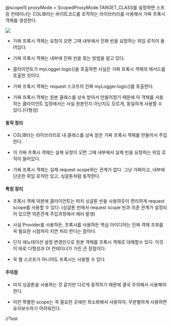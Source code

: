 @scope의 proxyMode = ScopedProxyMode.TARGET_CLASS를 설정하면 스프링 컨테이너는 CGLIB라는 바이트코드를 조작하는 라이브러리를
사용해서 가짜 프록시 객체를 생성한다.

![](https://s3.us-west-2.amazonaws.com/secure.notion-static.com/0f5e197d-fd6a-4cf3-8c10-4a7d73d0e247/%E1%84%89%E1%85%B3%E1%84%8F%E1%85%B3%E1%84%85%E1%85%B5%E1%86%AB%E1%84%89%E1%85%A3%E1%86%BA_2021-11-27_%E1%84%8B%E1%85%A9%E1%84%92%E1%85%AE_3.29.56.png?X-Amz-Algorithm=AWS4-HMAC-SHA256&X-Amz-Content-Sha256=UNSIGNED-PAYLOAD&X-Amz-Credential=AKIAT73L2G45EIPT3X45%2F20211127%2Fus-west-2%2Fs3%2Faws4_request&X-Amz-Date=20211127T063829Z&X-Amz-Expires=86400&X-Amz-Signature=7717606e1a2703d881660a9a920a26ac0e5c4d16f81ffdc9dd6c19cf4b83ec6d&X-Amz-SignedHeaders=host&response-content-disposition=filename%20%3D%22%25E1%2584%2589%25E1%2585%25B3%25E1%2584%258F%25E1%2585%25B3%25E1%2584%2585%25E1%2585%25B5%25E1%2586%25AB%25E1%2584%2589%25E1%2585%25A3%25E1%2586%25BA%25202021-11-27%2520%25E1%2584%258B%25E1%2585%25A9%25E1%2584%2592%25E1%2585%25AE%25203.29.56.png%22&x-id=GetObject)

- 가짜 프록시 객체는 요청이 오면 그때 내부에서 진짜 빈을 요청하는 위임 로직이 들어있다.

- 가짜 프록시 객체는 내부에 진짜 빈을 찾는 방법을 알고 있다.

- 클라이언트가 myLogger.logic()을 호출하면 사실은 가짜 프록시 객체의 메서드를 호출한 것이다.

- 가짜 프록시 객체는 request 스코프의 진짜 myLogger.logic()를 호출한다.

- 가짜 프록시 객체는 원본 클래스를 상속 받아서 만들어졌기 때문에 이 객체를 사용하는 클라이언트 입장에서는 사실 원본인지 아닌지도 모르게, 동일하게
사용할 수 있다.(다형성)

#### 동작 정리

- CGLIB라는 라이브러리로 내 클래스를 상속 받은 가짜 프록시 객체를 만들어서 주입한다.

- 이 가짜 프록시 객체는 실제 요청이 오면 그때 내부에서 실제 빈을 요청하는 위임 로직이 들어있다.

- 가짜 프록시 객체는 실제 request scope와는 관계가 없다. 그냥 가짜이고, 내부에 단순한 위임 로직만 있고, 싱글톤처럼 동작한다.

#### 특징 정리

- 프록시 객체 덕분에 클라이언트는 마치 싱글톤 빈을 사용하듯이 편리하게 request scope를 사용할 수 있다.
(싱글톤 빈에서 request scope 빈과 의존 관계가 설정되어 있으면 의존관계 주입과정에서 에러 발생)

- 사실 Provider를 사용하든, 프록시를 사용하든 핵심 아이디어는 진짜 객체 조회를 꼭 필요한 시점까지 지연 처리 한다는 점이다.

- 단지 애노테이션 설정 변경만으로 원본 객체를 프록시 객체로 대체할수 있다. 이것이 바로 다형성과 DI 컨테이너가 가진 큰 장점이다.

- 꼭 웹 스코프가 아니어도 프록시는 사용할 수 있다.

#### 주의점

- 마치 싱글톤을 사용하는 것 같지만 다르게 동작하기 때문에 결국 주의해서 사용해야 한다.

- 이런 특별한 scope는 꼭 필요한 곳에만 최소화해서 사용하자, 무분별하게 사용하면 유지보수하기 어려워진다.

//Test